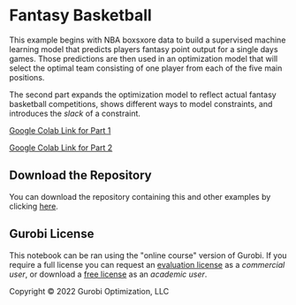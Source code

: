 # Fantasy Basketball 

This example begins with NBA boxsxore data to build a supervised machine learning model that predicts players fantasy point output for a single days games.
Those predictions are then used in an optimization model that will select the optimal team consisting of one player from each of the five main positions. 

The second part expands the optimization model to reflect actual fantasy basketball competitions, shows different ways to model constraints, and 
introduces the *slack* of a constraint.

[Google Colab Link for Part 1](https://colab.research.google.com/github/Gurobi/modeling-examples/blob/master/fantasy_basketball_1_2/fantasy_basketball_part1_gcl.ipynb)

[Google Colab Link for Part 2](https://colab.research.google.com/github/Gurobi/modeling-examples/blob/master/fantasy_basketball_1_2/fantasy_basketball_part2_gcl.ipynb)

## Download the Repository

You can download the repository containing this and other examples 
by clicking [here](https://github.com/Gurobi/modeling-examples/archive/master.zip). 

## Gurobi License

This notebook can be ran using the "online course" version of Gurobi. If you require a full license you can 
request an [evaluation license](https://www.gurobi.com/downloads/request-an-evaluation-license/?utm_source=3PW&utm_medium=OT&utm_campaign=WW-MU-MUI-OR-O_LEA-PR_NO-Q3_FY20_WW_JPME_Yield_Management_COM_EVAL_GitHub&utm_term=Yield%20Management&utm_content=C_JPM) as a *commercial user*, or download a [free license](https://www.gurobi.com/academia/academic-program-and-licenses/?utm_source=3PW&utm_medium=OT&utm_campaign=WW-MU-EDU-OR-O_LEA-PR_NO-Q3_FY20_WW_JPME_Yield_Management_COM_EVAL_GitHub&utm_term=Yield%20Management&utm_content=C_JPM) as an *academic user*.

Copyright © 2022 Gurobi Optimization, LLC
